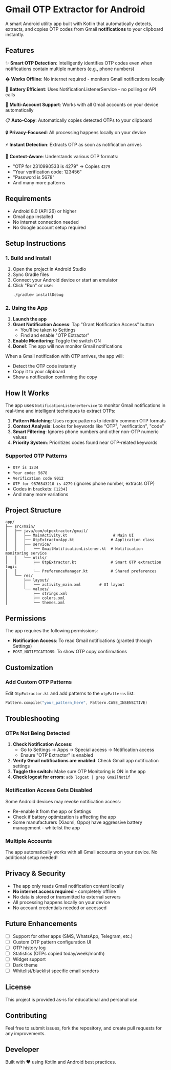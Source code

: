 # Gmail OTP Extractor for Android

A smart Android utility app built with Kotlin that automatically detects, extracts, and copies OTP codes from Gmail **notifications** to your clipboard instantly.

## Features

✨ **Smart OTP Detection**: Intelligently identifies OTP codes even when notifications contain multiple numbers (e.g., phone numbers)

� **Works Offline**: No internet required - monitors Gmail notifications locally

🔋 **Battery Efficient**: Uses NotificationListenerService - no polling or API calls

📧 **Multi-Account Support**: Works with all Gmail accounts on your device automatically

📋 **Auto-Copy**: Automatically copies detected OTPs to your clipboard

🔒 **Privacy-Focused**: All processing happens locally on your device

⚡ **Instant Detection**: Extracts OTP as soon as notification arrives

🎯 **Context-Aware**: Understands various OTP formats:
- "OTP for 2310990533 is 4279" → Copies `4279`
- "Your verification code: 123456"
- "Password is 5678"
- And many more patterns

## Requirements

- Android 8.0 (API 26) or higher
- Gmail app installed
- No internet connection needed
- No Google account setup required

## Setup Instructions

### 1. Build and Install

1. Open the project in Android Studio
2. Sync Gradle files
3. Connect your Android device or start an emulator
4. Click "Run" or use:
   ```bash
   ./gradlew installDebug
   ```

### 2. Using the App

1. **Launch the app**
2. **Grant Notification Access**: Tap "Grant Notification Access" button
   - You'll be taken to Settings
   - Find and enable "OTP Extractor"
3. **Enable Monitoring**: Toggle the switch ON
4. **Done!**: The app will now monitor Gmail notifications

When a Gmail notification with OTP arrives, the app will:
- Detect the OTP code instantly
- Copy it to your clipboard
- Show a notification confirming the copy

## How It Works

The app uses `NotificationListenerService` to monitor Gmail notifications in real-time and intelligent techniques to extract OTPs:

1. **Pattern Matching**: Uses regex patterns to identify common OTP formats
2. **Context Analysis**: Looks for keywords like "OTP", "verification", "code"
3. **Smart Filtering**: Ignores phone numbers and other non-OTP numeric values
4. **Priority System**: Prioritizes codes found near OTP-related keywords

### Supported OTP Patterns

- `OTP is 1234`
- `Your code: 5678`
- `Verification code 9012`
- `OTP for 9876543210 is 4279` (ignores phone number, extracts OTP)
- Codes in brackets: `[1234]`
- And many more variations

## Project Structure

```
app/
├── src/main/
│   ├── java/com/otpextractor/gmail/
│   │   ├── MainActivity.kt                    # Main UI
│   │   ├── OtpExtractorApp.kt                # Application class
│   │   ├── service/
│   │   │   └── GmailNotificationListener.kt  # Notification monitoring service
│   │   └── utils/
│   │       ├── OtpExtractor.kt               # Smart OTP extraction logic
│   │       └── PreferenceManager.kt          # Shared preferences
│   └── res/
│       ├── layout/
│       │   └── activity_main.xml        # UI layout
│       └── values/
│           ├── strings.xml
│           ├── colors.xml
│           └── themes.xml
```

## Permissions

The app requires the following permissions:

- **Notification Access**: To read Gmail notifications (granted through Settings)
- `POST_NOTIFICATIONS`: To show OTP copy confirmations

## Customization

### Add Custom OTP Patterns

Edit `OtpExtractor.kt` and add patterns to the `otpPatterns` list:

```kotlin
Pattern.compile("your_pattern_here", Pattern.CASE_INSENSITIVE)
```

## Troubleshooting

### OTPs Not Being Detected

1. **Check Notification Access**: 
   - Go to Settings → Apps → Special access → Notification access
   - Ensure "OTP Extractor" is enabled
2. **Verify Gmail notifications are enabled**: Check Gmail app notification settings
3. **Toggle the switch**: Make sure OTP Monitoring is ON in the app
4. **Check logcat for errors**: `adb logcat | grep GmailNotif`

### Notification Access Gets Disabled

Some Android devices may revoke notification access:
- Re-enable it from the app or Settings
- Check if battery optimization is affecting the app
- Some manufacturers (Xiaomi, Oppo) have aggressive battery management - whitelist the app

### Multiple Accounts

The app automatically works with all Gmail accounts on your device. No additional setup needed!

## Privacy & Security

- The app only reads Gmail notification content locally
- **No internet access required** - completely offline
- No data is stored or transmitted to external servers
- All processing happens locally on your device
- No account credentials needed or accessed

## Future Enhancements

- [ ] Support for other apps (SMS, WhatsApp, Telegram, etc.)
- [ ] Custom OTP pattern configuration UI
- [ ] OTP history log
- [ ] Statistics (OTPs copied today/week/month)
- [ ] Widget support
- [ ] Dark theme
- [ ] Whitelist/blacklist specific email senders

## License

This project is provided as-is for educational and personal use.

## Contributing

Feel free to submit issues, fork the repository, and create pull requests for any improvements.

## Developer

Built with ❤️ using Kotlin and Android best practices.
